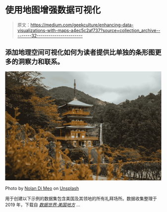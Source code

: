 # 使用地图增强数据可视化

> 原文：<https://medium.com/geekculture/enhancing-data-visualizations-with-maps-a4ec5c2af737?source=collection_archive---------32----------------------->

## 添加地理空间可视化如何为读者提供比单独的条形图更多的洞察力和联系。

![](img/20ea703e6a10d1d9ac32f7244d58a7a4.png)

Photo by [Nolan Di Meo](https://unsplash.com/@noland9?utm_source=medium&utm_medium=referral) on [Unsplash](https://unsplash.com?utm_source=medium&utm_medium=referral)

用于创建以下示例的数据集包含美国及其领地的所有礼拜场所。数据收集整理于 2019 年，下载自 [*数据世界:美国地方*](https://data.world/awram/us-places-of-worship) …